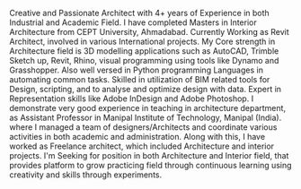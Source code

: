 Creative and Passionate Architect with 4+ years of Experience in both Industrial and Academic Field. I have completed Masters in Interior Architecture from CEPT University, Ahmadabad. 
Currently Working as Revit Architect, involved in various International projects.
My Core strength in Architecture field is 3D modelling applications such as AutoCAD, Trimble Sketch up, Revit, Rhino, visual programming using tools like Dynamo and Grasshopper. Also well versed in Python programming Languages in automating common tasks.
Skilled in utilization of BIM related tools for Design, scripting, and to analyse and optimize design with data.
Expert in Representation skills like Adobe InDesign and Adobe Photoshop.
I demonstrate very good experience in  teaching in architecture department, as Assistant Professor in Manipal Institute of Technology, Manipal (India). where I managed a team of designers/Architects and coordinate various activities in both academic and administration. Along with this, I have worked as Freelance architect, which included Architecture and interior projects.
I'm Seeking for position in both Architecture and Interior field, that provides platform to grow practicing field through continuous learning using creativity and skills through experiments.

